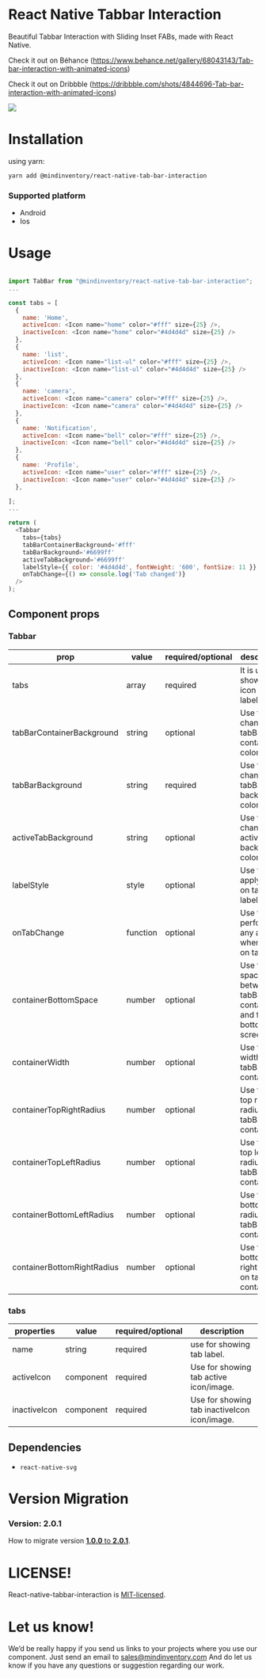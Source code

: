# React Native Tabbar Interaction

Beautiful Tabbar Interaction with Sliding Inset FABs,
made with React Native.

Check it out on Béhance (https://www.behance.net/gallery/68043143/Tab-bar-interaction-with-animated-icons)

Check it out on Dribbble (https://dribbble.com/shots/4844696-Tab-bar-interaction-with-animated-icons)

<img src="https://cdn.dribbble.com/users/1233499/screenshots/4844696/preview.gif" >

# Installation

<!-- using npm:

<!-- ``` -->
<!-- npm install mindinventory/react-native-tab-bar-interaction -->
<!-- ``` -->

using yarn:

```
yarn add @mindinventory/react-native-tab-bar-interaction
```

### Supported platform

- Android
- Ios

# Usage

```js

import TabBar from "@mindinventory/react-native-tab-bar-interaction";
...

const tabs = [
  {
    name: 'Home',
    activeIcon: <Icon name="home" color="#fff" size={25} />,
    inactiveIcon: <Icon name="home" color="#4d4d4d" size={25} />
  },
  {
    name: 'list',
    activeIcon: <Icon name="list-ul" color="#fff" size={25} />,
    inactiveIcon: <Icon name="list-ul" color="#4d4d4d" size={25} />
  },
  {
    name: 'camera',
    activeIcon: <Icon name="camera" color="#fff" size={25} />,
    inactiveIcon: <Icon name="camera" color="#4d4d4d" size={25} />
  },
  {
    name: 'Notification',
    activeIcon: <Icon name="bell" color="#fff" size={25} />,
    inactiveIcon: <Icon name="bell" color="#4d4d4d" size={25} />
  },
  {
    name: 'Profile',
    activeIcon: <Icon name="user" color="#fff" size={25} />,
    inactiveIcon: <Icon name="user" color="#4d4d4d" size={25} />
  },

];
...

return (
  <Tabbar
    tabs={tabs}
    tabBarContainerBackground='#fff'
    tabBarBackground='#6699ff'
    activeTabBackground='#6699ff'
    labelStyle={{ color: '#4d4d4d', fontWeight: '600', fontSize: 11 }}
    onTabChange={() => console.log('Tab changed')}
  />
);

```

## Component props

### Tabbar

| prop                      | value    | required/optional | description                                 |
| ------------------------- | -------- | ----------------- | -------------------------------------------- |
| tabs                      | array    | required          | It is user for showing icon and label.       |
| tabBarContainerBackground | string   | optional          | Use for change tabBar container color.       |
| tabBarBackground          | string   | required          | Use for change tabBar background color.      |
| activeTabBackground       | string   | optional          | Use for change active tab background color.  |
| labelStyle                | style    | optional          | Use for apply style on tab label.            |
| onTabChange               | function | optional          | Use to perform any action when click on tab. |
| containerBottomSpace      | number   | optional          | Use to add space between tabBar container and from bottom of screen. |
| containerWidth            | number   | optional          | Use for set width of tabBar container        |
| containerTopRightRadius   | number   | optional          | Use for add top right radius on tabBar container |
| containerTopLeftRadius    | number   | optional          | Use for add top left radius on tabBar container |
| containerBottomLeftRadius | number   | optional          | Use for add bottom left radius on tabBar container |
| containerBottomRightRadius| number   | optional          | Use for add bottom right radius on tabBar container |

### tabs

| properties                | value     | required/optional | description                                 |
| ------------------------- | --------  | ----------------- | ------------------------------------------- |
| name                      | string    | required          | use for showing tab label.                  |
| activeIcon                | component | required          | Use for showing tab active icon/image.      |
| inactiveIcon              | component | required          | Use for showing tab inactiveIcon icon/image.|


## Dependencies

- `react-native-svg`

# Version Migration

### Version: 2.0.1

How to migrate version [**1.0.0** to **2.0.1**](VERSION_MIGRATION.md).

# LICENSE!

React-native-tabbar-interaction is [MIT-licensed](https://github.com/Mindinventory/react-native-tabbar-interaction/blob/master/LICENSE).

# Let us know!

We’d be really happy if you send us links to your projects where you use our component. Just send an email to sales@mindinventory.com And do let us know if you have any questions or suggestion regarding our work.
